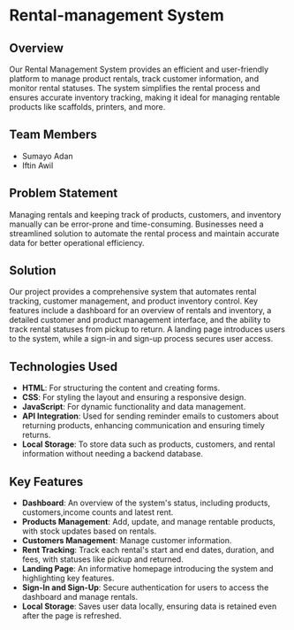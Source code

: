 # Rental-management System

## Overview

Our Rental Management System provides an efficient and user-friendly platform to manage product rentals, track customer information, and monitor rental statuses. The system simplifies the rental process and ensures accurate inventory tracking, making it ideal for managing rentable products like scaffolds, printers, and more.

## Team Members

- Sumayo Adan
- Iftin Awil

## Problem Statement

Managing rentals and keeping track of products, customers, and inventory manually can be error-prone and time-consuming. Businesses need a streamlined solution to automate the rental process and maintain accurate data for better operational efficiency.

## Solution

Our project provides a comprehensive system that automates rental tracking, customer management, and product inventory control. Key features include a dashboard for an overview of rentals and inventory, a detailed customer and product management interface, and the ability to track rental statuses from pickup to return. A landing page introduces users to the system, while a sign-in and sign-up process secures user access.

## Technologies Used

- **HTML**: For structuring the content and creating forms.
- **CSS**: For styling the layout and ensuring a responsive design.
- **JavaScript**: For dynamic functionality and data management.
- **API Integration**: Used for sending reminder emails to customers about returning products, enhancing communication and ensuring timely returns.
- **Local Storage**: To store data such as products, customers, and rental information without needing a backend database.

## Key Features

- **Dashboard**: An overview of the system's status, including products, customers,income counts and latest rent.
- **Products Management**: Add, update, and manage rentable products, with stock updates based on rentals.
- **Customers Management**: Manage customer information.
- **Rent Tracking**: Track each rental's start and end dates, duration, and fees, with statuses like pickup and returned.
- **Landing Page**: An informative homepage introducing the system and highlighting key features.
- **Sign-In and Sign-Up**: Secure authentication for users to access the dashboard and manage rentals.
- **Local Storage**: Saves user data locally, ensuring data is retained even after the page is refreshed.
